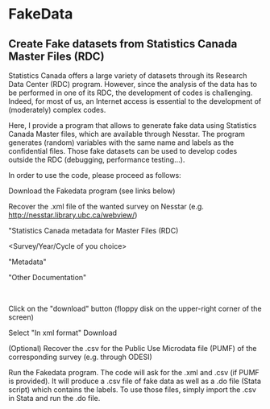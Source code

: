 # FakeData

## Create Fake datasets from Statistics Canada Master Files (RDC)

Statistics Canada offers a large variety of datasets through its Research Data Center (RDC) program. However, since the analysis of the data has to be performed in one of its RDC, the development of codes is challenging. Indeed, for most of us, an Internet access is essential to the development of (moderately) complex codes.

Here, I provide a program that allows to generate fake data using Statistics Canada Master files, which are available through Nesstar. The program generates (random) variables with the same name and labels as the confidential files. Those fake datasets can be used to develop codes outside the RDC (debugging, performance testing...).

In order to use the code, please proceed as follows:

Download the Fakedata program (see links below)

Recover the .xml file of the wanted survey on Nesstar (e.g. http://nesstar.library.ubc.ca/webview/)

"Statistics Canada metadata for Master Files (RDC)​

<Survey/Year/Cycle of you choice>​

"Metadata"​

"Other Documentation"​

<survey IMDB>​

Click on the "download" button (floppy disk on the upper-right corner of the screen)​

Select "In xml format" Download

(Optional) Recover the .csv for the Public Use Microdata file (PUMF) of the corresponding survey (e.g. through ODESI)

Run the Fakedata program. The code​ will  ask for the .xml and .csv (if PUMF is provided). It will produce a .csv file of fake data as well as a .do file (Stata script) which contains the labels. To use those files, simply import the .csv in Stata and run the .do file.

​
